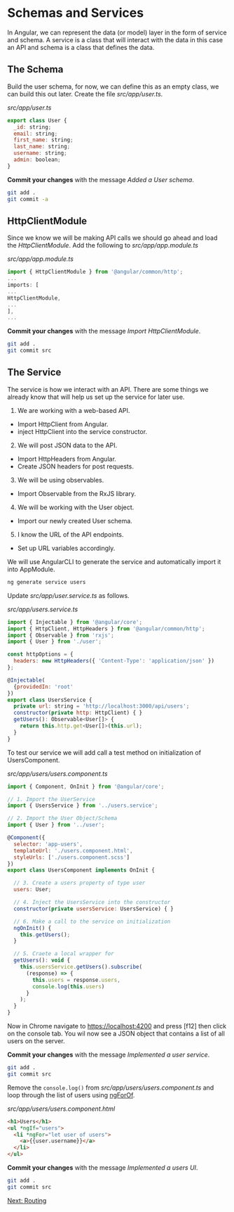 # Schemas and Services

In Angular, we can represent the data (or model) layer in the form of service and schema. A service is a class that will interact with the data in this case an API and schema is a class that defines the data.

## The Schema
Build the user schema, for now, we can define this as an empty class, we can build this out later. Create the file *src/app/user.ts*.

*src/app/user.ts*
```js
export class User {
  _id: string;
  email: string;
  first_name: string;
  last_name: string;
  username: string;
  admin: boolean;
}

```

**Commit your changes** with the message *Added a User schema*.

```sh
git add .
git commit -a
```

## HttpClientModule

Since we know we will be making API calls we should go ahead and load the *HttpClientModule*. Add the following to *src/app/app.module.ts*

*src/app/app.module.ts*
```js
import { HttpClientModule } from '@angular/common/http';
...
imports: [
...
HttpClientModule,
...
],
...
```

**Commit your changes** with the message *Import  HttpClientModule*.

```sh
git add .
git commit src
```

## The Service

The service is how we interact with an API. There are some things we already know that will help us set up the service for later use.

1. We are working with a web-based API.
  * Import HttpClient from Angular.
  * inject HttpClient into the service constructor.
2. We will post JSON data to the API.
  * Import HttpHeaders from Angular.
  * Create JSON headers for post requests.
3. We will be using observables.
  * Import Observable from the RxJS library.
4. We will be working with the User object.
  * Import our newly created User schema.
5. I know the URL of the API endpoints.
  * Set up URL variables accordingly.

We will use AngularCLI to generate the service and automatically import it into AppModule.

```sh
ng generate service users
```

Update *src/app/user.service.ts* as follows.

*src/app/users.service.ts*
```js
import { Injectable } from '@angular/core';
import { HttpClient, HttpHeaders } from '@angular/common/http';
import { Observable } from 'rxjs';
import { User } from './user';

const httpOptions = {
  headers: new HttpHeaders({ 'Content-Type': 'application/json' })
};

@Injectable(
  {providedIn: 'root'
})
export class UsersService {
  private url: string = 'http://localhost:3000/api/users';
  constructor(private http: HttpClient) { }
  getUsers(): Observable<User[]> {
    return this.http.get<User[]>(this.url);
  }
}
```

To test our service we will add call a test method on initialization of UsersComponent.

*src/app/users/users.component.ts*
```js
import { Component, OnInit } from '@angular/core';

// 1. Import the UserService
import { UsersService } from '../users.service';

// 2. Import the User Object/Schema
import { User } from '../user';

@Component({
  selector: 'app-users',
  templateUrl: './users.component.html',
  styleUrls: ['./users.component.scss']
})
export class UsersComponent implements OnInit {

  // 3. Create a users property of type user
  users: User;

  // 4. Inject the UsersService into the constructor
  constructor(private usersService: UsersService) { }

  // 6. Make a call to the service on initialization
  ngOnInit() {
    this.getUsers();
  }

  // 5. Craete a local wrapper for
  getUsers(): void {
    this.usersService.getUsers().subscribe(
      (response) => {
        this.users = response.users,
        console.log(this.users)
      }
    );
  }
}
```

Now in Chrome navigate to [https://localhost:4200](https://localhost:4200) and press [f12] then click on the console tab. You wil now see a JSON object that contains a list of all users on the server.

**Commit your changes** with the message *Implemented a user service*.

```sh
git add .
git commit src
```

Remove the ```console.log()``` from *src/app/users/users.component.ts* and loop through the list of users using [ngForOf](https://angular.io/api/common/NgForOf).

*src/app/users/users.component.html*
```html
<h1>Users</h1>
<ul *ngIf="users">
  <li *ngFor="let user of users">
    <a>{{user.username}}</a>
  </li>
</ul>
```

**Commit your changes** with the message *Implemented a users UI*.

```sh
git add .
git commit src
```


[Next: Routing](04-Routing.md)
